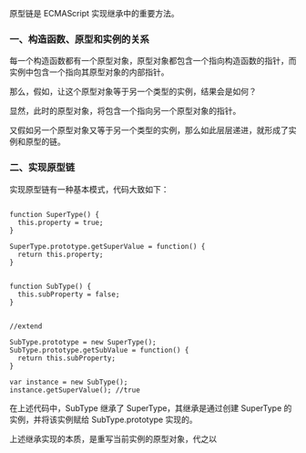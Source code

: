 
原型链是 ECMAScript 实现继承中的重要方法。

### 一、构造函数、原型和实例的关系

每一个构造函数都有一个原型对象，原型对象都包含一个指向构造函数的指针，而实例中包含一个指向其原型对象的内部指针。

那么，假如，让这个原型对象等于另一个类型的实例，结果会是如何？

显然，此时的原型对象，将包含一个指向另一个原型对象的指针。

又假如另一个原型对象又等于另一个类型的实例，那么如此层层递进，就形成了实例和原型的链。


### 二、实现原型链

实现原型链有一种基本模式，代码大致如下：

```

function SuperType() {
  this.property = true;
}

SuperType.prototype.getSuperValue = function() {
  return this.property;
}


function SubType() {
  this.subProperty = false;
}


//extend

SubType.prototype = new SuperType();
SubType.prototype.getSubValue = function() {
  return this.subProperty;
}

var instance = new SubType();
instance.getSuperValue(); //true

```

在上述代码中，SubType 继承了 SuperType，其继承是通过创建 SuperType 的实例，并将该实例赋给 SubType.prototype 实现的。

上述继承实现的本质，是重写当前实例的原型对象，代之以
